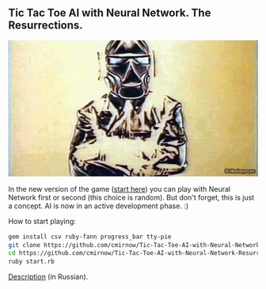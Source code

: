 ## Tic Tac Toe AI with Neural Network. The Resurrections.


[![Tic-Tac-Toe-AI-with-Neural-Network-Resurrections](https://github.com/cmirnow/Tic-Tac-Toe-AI-with-Neural-Network-Resurrections/blob/master/images/ai.gif)](https://masterpro.ws/neural-network-tictactoe)

In the new version of the game ([start here](https://github.com/cmirnow/Tic-Tac-Toe-AI-with-Neural-Network)) you can play with Neural Network first or second (this choice is random). But don't forget, this is just a concept. AI is now in an active development phase. :)

How to start playing:

```bash
gem install csv ruby-fann progress_bar tty-pie
git clone https://github.com/cmirnow/Tic-Tac-Toe-AI-with-Neural-Network-Resurrections.git
cd https://github.com/cmirnow/Tic-Tac-Toe-AI-with-Neural-Network-Resurrections
ruby start.rb
```

[Description](https://masterpro.ws/neural-network-tictactoe) (in Russian).
